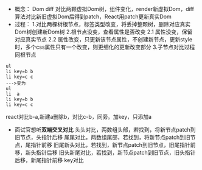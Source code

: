 - 概念：
Dom diff 对比两颗虚拟Dom树，组件变化，render新虚拟Dom，diff算法对比新旧虚拟Dom后得到patch，React用patch更新真实Dom
- 过程：
1.对比两棵树根节点，标签类型改变，将丢掉整颗树，删除对应真实Dom树创建新Dom树
2.根节点没变，查看属性是否改变
 2.1 属性没变，保留对应真实节点
 2.2 属性改变，只更新该节点属性，不创建新节点，更新style时，多个css属性只有一个改变，则更细化的更新改变部分
3.子节点对比过程同根节点
```
ul
li key=b b
li key=c c
--->变为
ul
li  a
li key=b b
li key=c c
```
react对比b-a,新建a删除b，对比c-b，同旁。加key，只添加a
- 面试官想听**双端交叉对比**
头头对比，两数组头部，若找到，将新节点patch到旧节点，头指针后移
尾尾对比，两数组尾部，若找到，将新节点patch到旧节点，尾指针前移
旧尾新头对比，若找到，新节点patch到旧节点，旧尾指针前移，新头指针后移
旧头新尾对比，若找到，新节点patch到旧节点，旧头指针后移，新尾指针前移
key对比